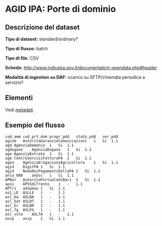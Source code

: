 # AGID IPA: Porte di dominio

## Descrizione del dataset


**Tipo di dataset:** standard/ordinary?

**Tipo di flusso:** batch

**Tipo di file:** CSV

**Scheda:** http://www.indicepa.gov.it/documentale/n-opendata.php#header

**Modalità di ingestion su DAF:** scarico su SFTP/chiamata periodica a servizio?


## Elementi

Vedi [metadati](resources/Metadati_Open_Data.pdf)


## Esempio del flusso

```
cod_amm	cod_prt_dom	progr_pdd	stato_pdd	ver_pdd
agcom	AutoritaGaranzieComunicazioni	1	Si	1.1
agd	AgenziaDemanio	1	Si	1.1
agdogane	AgenziaDogane	1	Si	1.1
age	AgenziaEntrate	1	Si	1.1
age	CentroServiziFatturaPA	2	Si	1.1
agea	AgenziaErogazioniAgricoltura	1	Si	1.1
agid	DigitPA	1	Si	1.1
agid	NodoDeiPagamentiDellaPA	2	Si	1.1
anla_080	anbsc	1	Si	1.1
APBar	AutoritaPortualediBari	1	Si	1.1
apss	APSSdiTrento	1	-	1.1
APTri	adspmao	1	Si	1.1
as1_LE	ASLLE	1	-	1.1
asl_ba	ASLBA	1	-	1.1
asl_bat	ASLBT	1	-	1.1
asl_br	ASLBR	1	-	1.1
asl_fg	ASLFG	1	-	1.1
asl_vvta	ASLTA	1	-	1.1
avcp	avcp	1	Si	1.1

```

